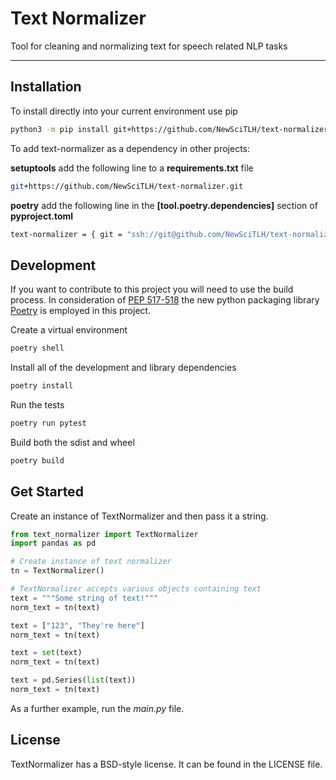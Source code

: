 # Text Normalizer

Tool for cleaning and normalizing text for speech related NLP tasks

---

## Installation

To install directly into your current environment use pip

```bash
python3 -m pip install git+https://github.com/NewSciTLH/text-normalizer.git
```

To add text-normalizer as a dependency in other projects:

**setuptools**
add the following line to a __requirements.txt__ file
```bash
git+https://github.com/NewSciTLH/text-normalizer.git
```

**poetry**
add the following line in the __[tool.poetry.dependencies]__ section of __pyproject.toml__
```bash
text-normalizer = { git = "ssh://git@github.com/NewSciTLH/text-normalizer.git", branch = "prod" }
```

## Development

If you want to contribute to this project you will need to use the build process.
In consideration of [PEP
517-518](https://snarky.ca/what-the-heck-is-pyproject-toml/) the new python
packaging library [Poetry](https://python-poetry.org/) is employed in this
project.

Create a virtual environment
```bash
poetry shell
```

Install all of the development and library dependencies
```bash
poetry install
```

Run the tests
```bash
poetry run pytest
```

Build both the sdist and wheel
```bash
poetry build
```

## Get Started

Create an instance of TextNormalizer and then pass it a string.

```python
from text_normalizer import TextNormalizer
import pandas as pd

# Create instance of text normalizer
tn = TextNormalizer()

# TextNormalizer accepts various objects containing text
text = """Some string of text!"""
norm_text = tn(text)

text = ["123", "They're here"]
norm_text = tn(text)

text = set(text)
norm_text = tn(text)

text = pd.Series(list(text))
norm_text = tn(text)
```

As a further example, run the _main.py_ file.

## License

TextNormalizer has a BSD-style license. It can be found in the LICENSE file.
